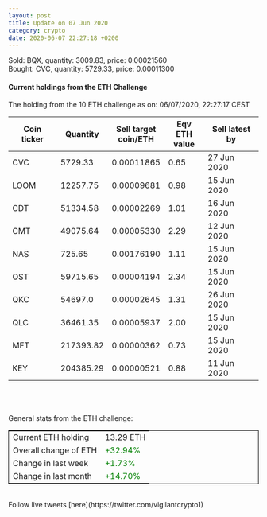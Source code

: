 ```yaml
---
layout: post
title: Update on 07 Jun 2020
category: crypto
date: 2020-06-07 22:27:18 +0200
---
```

<!-- Global site tag (gtag.js) - Google Analytics -->
<script async src="https://www.googletagmanager.com/gtag/js?id=UA-103831149-5"></script>
<script>
  window.dataLayer = window.dataLayer || [];
  function gtag(){dataLayer.push(arguments);}
  gtag('js', new Date());

  gtag('config', 'UA-103831149-5');
</script>
Sold: BQX, quantity:      3009.83, price:   0.00021560<br>Bought: CVC, quantity:      5729.33, price:   0.00011300<br>

#### Current holdings from the ETH Challenge

The holding from the 10 ETH challenge as on: 06/07/2020, 22:27:17 CEST

|Coin ticker|Quantity|Sell target<br>coin/ETH|Eqv ETH<br>value|Sell latest by|
|-----------|--------|-----------|-----------|--------------|
CVC|5729.33|  0.00011865|0.65|27 Jun 2020|
LOOM|12257.75|  0.00009681|0.98|15 Jun 2020|
CDT|51334.58|  0.00002269|1.01|16 Jun 2020|
CMT|49075.64|  0.00005330|2.29|12 Jun 2020|
NAS|725.65|  0.00176190|1.11|15 Jun 2020|
OST|59715.65|  0.00004194|2.34|15 Jun 2020|
QKC|54697.0|  0.00002645|1.31|26 Jun 2020|
QLC|36461.35|  0.00005937|2.00|15 Jun 2020|
MFT|217393.82|  0.00000362|0.73|15 Jun 2020|
KEY|204385.29|  0.00000521|0.88|11 Jun 2020|

<br>
<br>
<br>
General stats from the ETH challenge:

<table style="border:1px solid black;margin-left:auto;margin-right:auto;">
	<tbody>
	<tr>
		<td>Current ETH holding</td>
		<td>     13.29 ETH</td>
	</tr>
	<tr>
		<td>Overall change of ETH</td>
		<td><font color="green">+32.94%</font></td>
	</tr>
	<tr>
		<td>Change in last week</td>
		<td><font color="green">+1.73%</font></td>
	</tr>
	<tr>
		<td>Change in last month</td>
		<td><font color="green">+14.70%</font></td>
	</tr>
	</tbody>
</table>

<br>
Follow live tweets [here](https://twitter.com/vigilantcrypto1)
<br>
<br>
